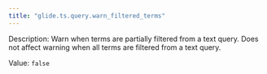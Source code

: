 ```yaml
---
title: "glide.ts.query.warn_filtered_terms"
---
```


Description: Warn when terms are partially filtered from a text query. Does not affect warning when all terms are filtered from a text query.

Value: `false`